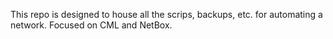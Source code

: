 This repo is designed to house all the scrips, backups, etc. for automating a network. Focused on CML and NetBox.
